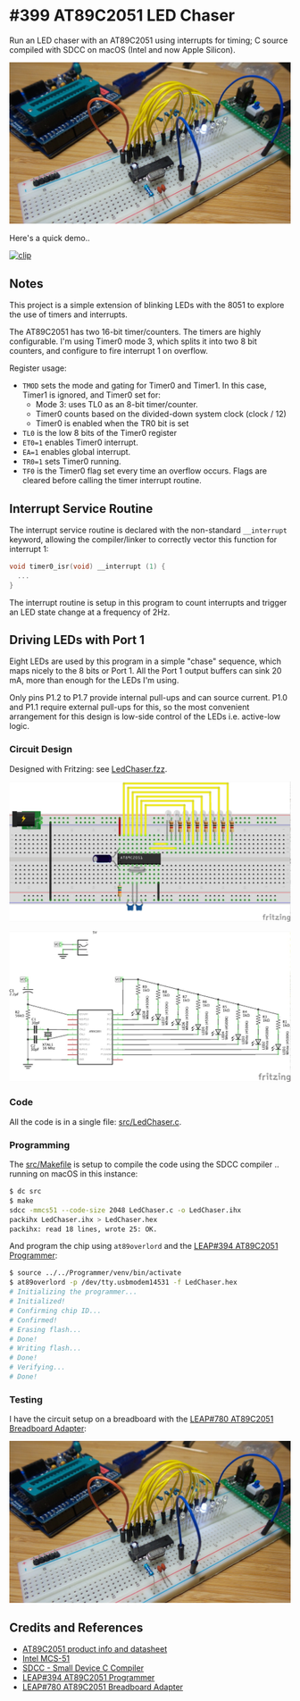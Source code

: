 # #399 AT89C2051 LED Chaser

Run an LED chaser with an AT89C2051 using interrupts for timing; C source compiled with SDCC on macOS (Intel and now Apple Silicon).

![Build](./assets/LedChaser_build.jpg?raw=true)

Here's a quick demo..

[![clip](https://img.youtube.com/vi/OgvEktRaQ-w/0.jpg)](https://www.youtube.com/watch?v=OgvEktRaQ-w)

## Notes

This project is a simple extension of blinking LEDs with the 8051 to explore the use of timers and interrupts.

The AT89C2051 has two 16-bit timer/counters.
The timers are highly configurable. I'm using Timer0 mode 3, which splits it into two 8 bit counters,
and configure to fire interrupt 1 on overflow.

Register usage:

* `TMOD` sets the mode and gating for Timer0 and Timer1. In this case, Timer1 is ignored, and Timer0 set for:
    * Mode 3: uses TL0 as an 8-bit timer/counter.
    * Timer0 counts based on the divided-down system clock (clock / 12)
    * Timer0 is enabled when the TR0 bit is set
* `TL0` is the low 8 bits of the Timer0 register
* `ET0=1` enables Timer0 interrupt.
* `EA=1`  enables global interrupt.
* `TR0=1` sets Timer0 running.
* `TF0` is the Timer0 flag set every time an overflow occurs. Flags are cleared before calling the timer interrupt routine.

## Interrupt Service Routine

The interrupt service routine is declared with the non-standard `__interrupt` keyword,
allowing the compiler/linker to correctly vector this function for interrupt 1:

```c
void timer0_isr(void) __interrupt (1) {
  ...
}
```

The interrupt routine is setup in this program to count interrupts and trigger an LED state change at a frequency of 2Hz.

## Driving LEDs with Port 1

Eight LEDs are used by this program in a simple "chase" sequence, which maps nicely to the 8 bits or Port 1.
All the Port 1 output buffers can sink 20 mA, more than enough for the LEDs I'm using.

Only pins P1.2 to P1.7 provide internal pull-ups and can source current. P1.0 and P1.1 require external pull-ups for this,
so the most convenient arrangement for this design is low-side control of the LEDs i.e. active-low logic.

### Circuit Design

Designed with Fritzing: see [LedChaser.fzz](./LedChaser.fzz).

![Breadboard](./assets/LedChaser_bb.jpg?raw=true)

![Schematic](./assets/LedChaser_schematic.jpg?raw=true)

### Code

All the code is in a single file: [src/LedChaser.c](./src/LedChaser.c).

### Programming

The [src/Makefile](./src/Makefile) is setup to compile the code using the SDCC compiler .. running on macOS in this instance:

```sh
$ dc src
$ make
sdcc -mmcs51 --code-size 2048 LedChaser.c -o LedChaser.ihx
packihx LedChaser.ihx > LedChaser.hex
packihx: read 18 lines, wrote 25: OK.
```

And program the chip using `at89overlord` and
the [LEAP#394 AT89C2051 Programmer](../Programmer/):

```sh
$ source ../../Programmer/venv/bin/activate
$ at89overlord -p /dev/tty.usbmodem14531 -f LedChaser.hex
# Initializing the programmer...
# Initialized!
# Confirming chip ID...
# Confirmed!
# Erasing flash...
# Done!
# Writing flash...
# Done!
# Verifying...
# Done!
```

### Testing

I have the circuit setup on a breadboard with the [LEAP#780 AT89C2051 Breadboard Adapter](../BreadboardAdapter/):

![Build](./assets/LedChaser_build.jpg?raw=true)

## Credits and References

* [AT89C2051 product info and datasheet](https://www.microchip.com/wwwproducts/en/AT89c2051)
* [Intel MCS-51](https://en.wikipedia.org/wiki/Intel_MCS-51)
* [SDCC - Small Device C Compiler](https://sdcc.sourceforge.net/)
* [LEAP#394 AT89C2051 Programmer](../Programmer/)
* [LEAP#780 AT89C2051 Breadboard Adapter](../BreadboardAdapter/)
